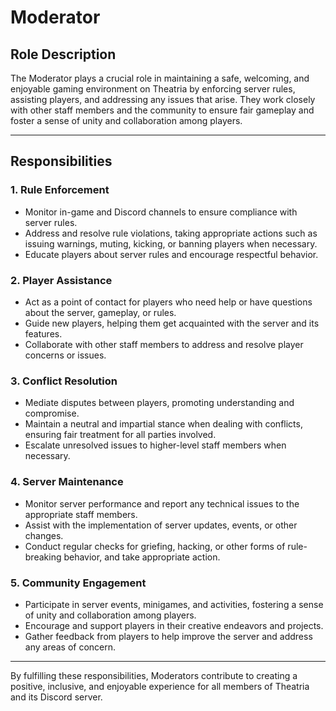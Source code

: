 # Moderator

## Role Description

The Moderator plays a crucial role in maintaining a safe, welcoming, and enjoyable gaming environment on Theatria by enforcing server rules, assisting players, and addressing any issues that arise. They work closely with other staff members and the community to ensure fair gameplay and foster a sense of unity and collaboration among players.

---

## Responsibilities

### 1. Rule Enforcement

- Monitor in-game and Discord channels to ensure compliance with server rules.
- Address and resolve rule violations, taking appropriate actions such as issuing warnings, muting, kicking, or banning players when necessary.
- Educate players about server rules and encourage respectful behavior.

### 2. Player Assistance

- Act as a point of contact for players who need help or have questions about the server, gameplay, or rules.
- Guide new players, helping them get acquainted with the server and its features.
- Collaborate with other staff members to address and resolve player concerns or issues.

### 3. Conflict Resolution

- Mediate disputes between players, promoting understanding and compromise.
- Maintain a neutral and impartial stance when dealing with conflicts, ensuring fair treatment for all parties involved.
- Escalate unresolved issues to higher-level staff members when necessary.

### 4. Server Maintenance

- Monitor server performance and report any technical issues to the appropriate staff members.
- Assist with the implementation of server updates, events, or other changes.
- Conduct regular checks for griefing, hacking, or other forms of rule-breaking behavior, and take appropriate action.

### 5. Community Engagement

- Participate in server events, minigames, and activities, fostering a sense of unity and collaboration among players.
- Encourage and support players in their creative endeavors and projects.
- Gather feedback from players to help improve the server and address any areas of concern.

---

By fulfilling these responsibilities, Moderators contribute to creating a positive, inclusive, and enjoyable experience for all members of Theatria and its Discord server.
